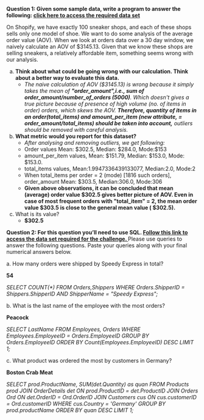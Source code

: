 <b>Question 1: Given some sample data, write a program to answer the following: <a href = 'https://docs.google.com/spreadsheets/d/16i38oonuX1y1g7C_UAmiK9GkY7cS-64DfiDMNiR41LM/edit#gid=0'>click here to access the required data set</a></b>

On Shopify, we have exactly 100 sneaker shops, and each of these shops sells only one model of shoe. We want to do some analysis of the average order value (AOV). When we look at orders data over a 30 day window, we naively calculate an AOV of $3145.13. Given that we know these shops are selling sneakers, a relatively affordable item, something seems wrong with our analysis. 
<ol type='a'>
    <li><b>Think about what could be going wrong with our calculation. Think about a better way to evaluate this data.</b>
        <ul>
        <li><i>The naive calculation of AOV ($3145.13) is wrong because it simply takes the mean of <b>"order_amount",i.e., sum of order_amount/number_of_orders (5000)</b>. Which doesn't gives a true picture because of presence of high volume (no. of items in order) orders, which skews the AOV. <b>Therefore, quantity of items in an order(total_items) and amount_per_item (new attribute, = order_amount/total_items) should be taken into account,</b> outliers should be removed with careful analysis.
        </i>
        </li>
        </ul>
    </li>
    <li><b>What metric would you report for this dataset? </b>
        <ul>
        <li><i>After analysing and removing outliers, we get following: </i>
            <li>Order values Mean: $302.5, Median: $284.0, Mode:$153</li>
            <li>amount_per_item values, Mean: $151.79, Median: $153.0, Mode: $153.0.</li>
            <li>total_items values, Mean:1.9947336439133077, Median:2.0, Mode:2</li>
            <li>When total_items per order = 2 (mode) [1816 such orders], order_amount Mean: $303.5, Median:306.0, Mode:306</li>
        </li>
        <li><b>Given above observations, it can be concluded that mean (average) order value $302.5 gives better picture of AOV. Even in case of most frequent orders with "total_item" = 2, the mean order value $303.5 is close to the general mean value ( $302.5).</b>
        </li>
        </ul>
    </li>
    <li>What is its value?
        <ul><li><b>$302.5</b></li>
        </ul>
    </li>


</ol>

<p><b>Question 2: For this question you’ll need to use SQL. <a href ="https://www.w3schools.com/SQL/TRYSQL.ASP?FILENAME=TRYSQL_SELECT_ALL"> Follow this link to access the data set required for the challenge. </a></b> Please use queries to answer the following questions. Paste your queries along with your final numerical answers below.</p>


<p>a. How many orders were shipped by Speedy Express in total?</p>
<b>54</b>
<p>
<i>
SELECT COUNT(*) FROM Orders,Shippers 
WHERE Orders.ShipperID = Shippers.ShipperID AND ShipperName = "Speedy Express";
</i>
</p>
<p>b. What is the last name of the employee with the most orders?</p>
<b>Peacock</b>
<p>
<i>
SELECT LastName FROM Employees, Orders WHERE Employees.EmployeeID = Orders.EmployeeID
GROUP BY Orders.EmployeeID
ORDER BY Count(Employees.EmployeeID) DESC
LIMIT 1;
</i>
</p>
<p>c. What product was ordered the most by customers in Germany?</p>
<b>Boston Crab Meat</b>
<p>
<i>
SELECT prod.ProductName, SUM(det.Quantity) as quan
FROM Products prod JOIN OrderDetails det
ON prod.ProductID = det.ProductID
JOIN Orders Ord
ON det.OrderID = Ord.OrderID
JOIN Customers cus
ON cus.customerID = Ord.customerID
WHERE cus.Country = 'Germany'
GROUP BY prod.productName
ORDER BY quan DESC
LIMIT 1;
</i>
</p>